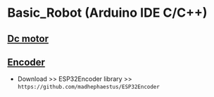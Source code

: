 # Basic_Robot (Arduino IDE C/C++)
## [Dc motor](https://create.arduino.cc/projecthub/ryanchan/how-to-use-the-l298n-motor-driver-b124c5)
## [Encoder](https://makerasia.com/dc-motor-control-speed-kit-2-read-speed-motor-with-sensor-encoder/)
* Download >> ESP32Encoder library >> ```https://github.com/madhephaestus/ESP32Encoder```
